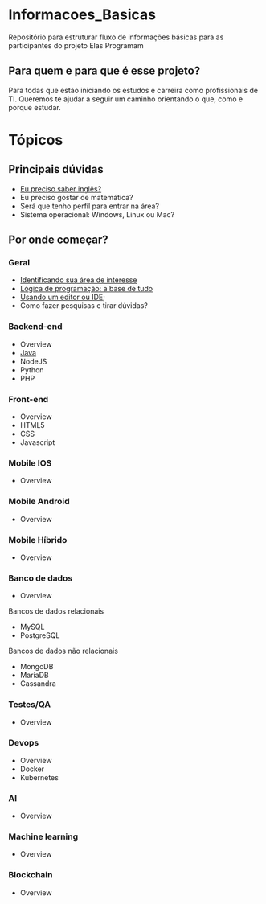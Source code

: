 # Informacoes_Basicas
Repositório para estruturar fluxo de informações básicas para as participantes do projeto Elas Programam

## Para quem e para que é esse projeto?

Para todas que estão iniciando os estudos e carreira como profissionais de TI. Queremos te ajudar a seguir um caminho orientando o que, como e porque estudar.

# Tópicos

## Principais dúvidas

 - [Eu preciso saber inglês?](00-principais-duvidas/preciso-saber-ingles.md)
 - Eu preciso gostar de matemática?
 - Será que tenho perfil para entrar na área?
 - Sistema operacional: Windows, Linux ou Mac?

## Por onde começar?


### Geral

- [Identificando sua área de interesse](01-por-onde-comecar/area-de-interesse.md)
- [Lógica de programação: a base de tudo](01-por-onde-comecar/logica-de-programacao.md)
- [Usando um editor ou IDE](01-por-onde-comecar/editores-e-ides.md);
- Como fazer pesquisas e tirar dúvidas?


### Backend-end

- Overview
- [Java](01-por-onde-comecar/como-comecar-estudar-java.md)
- NodeJS
- Python
- PHP

### Front-end

- Overview
- HTML5
- CSS
- Javascript

### Mobile IOS

- Overview

### Mobile Android
- Overview

### Mobile Híbrido
- Overview

### Banco de dados

- Overview

Bancos de dados relacionais 

- MySQL
- PostgreSQL

Bancos de dados não relacionais

- MongoDB
- MariaDB
- Cassandra

### Testes/QA

- Overview

### Devops

- Overview
- Docker
- Kubernetes

### AI

- Overview

### Machine learning

- Overview

### Blockchain

- Overview
